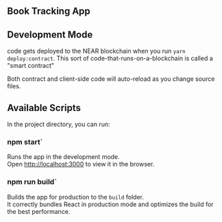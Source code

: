 ## Book Tracking App

## Development Mode

code gets deployed to the NEAR blockchain when you run `yarn deploy:contract`. This sort of code-that-runs-on-a-blockchain is called a "smart contract"

Both contract and client-side code will auto-reload as you change source files.

## Available Scripts

In the project directory, you can run:

### npm start`

Runs the app in the development mode.\
Open [http://localhost:3000](http://localhost:3000) to view it in the browser.

### npm run build`

Builds the app for production to the `build` folder.\
It correctly bundles React in production mode and optimizes the build for the best performance.


